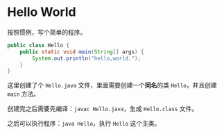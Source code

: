 # Hello World

按照惯例，写个简单的程序。

```Java
public class Hello {
    public static void main(String[] args) {
        System.out.println("hello,world.");
    }
}
```

这里创建了个 `Hello.java` 文件，里面需要创建一个**同名**的类 `Hello`，并且创建 `main` 方法。

创建完之后需要先编译：`javac Hello.java`，生成 `Hello.class` 文件。

之后可以执行程序：`java Hello`，执行 `Hello` 这个主类。
